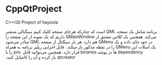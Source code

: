 # CppQtProject
C++/Qt Project of hayoola


‫برنامه شامل یک صفحه QML است که چنان‌که هرجای صفحه کلیک کنیم سیگنالی منتشر می‌کند.
‬‫همچنین یک کلاس مشتق از QMainWindow داریم که یک نمونه از این صفحه را در خود جای داده و یک QMenu هم دارد.
 ‬هر بار سیگنال از صفحه‫ QML صادر می‌شود یک اسلات این QMenu را در نقطه مذکور باز میکند.
‫ فایل اجرایی ریلیز برنامه  به همراه dependency ها در پوشه binaries  قرار دارد.
‫همچنین می‌توانید فایل .pro را با qtcreator  باز کرده و آن را کامپایل کنید.
